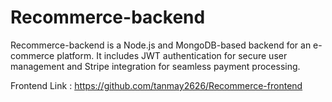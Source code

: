# Recommerce-backend
Recommerce-backend is a Node.js and MongoDB-based backend for an e-commerce platform. It includes JWT authentication for secure user management and Stripe integration for seamless payment processing.

Frontend Link : https://github.com/tanmay2626/Recommerce-frontend
